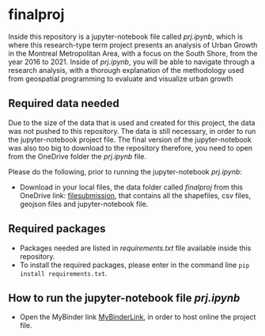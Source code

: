 # finalproj
Inside this repository is a jupyter-notebook file called *prj.ipynb*, which is where this research-type term project presents an analysis of Urban Growth in the Montreal Metropolitan Area, with a focus on the South Shore, from the year 2016 to 2021. Inside of *prj.ipynb*, you will be able to navigate through a research analysis, with a thorough explanation of the methodology used from geospatial programming to evaluate and visualize urban growth

## Required data needed
Due to the size of the data that is used and created for this project, the data was not pushed to this repository. The data is still necessary, in order to run the jupyter-notebook project file. The final version of the jupyter-notebook was also too big to download to the repository therefore, you need to open from the OneDrive folder the *prj.ipynb* file.

Please do the following, prior to running the jupyter-notebook *prj.ipynb*:
- Download in your local files, the data folder called *finalproj* from this OneDrive link: [filesubmission](https://1drv.ms/f/s!AmhDz_-Fa8M2iLMa5_5RHeP8k0UHyw?e=JJAYkb), that contains all the shapefiles, csv files, geojson files and jupyter-notebook file.
## Required packages
- Packages needed are listed in *requirements.txt* file available inside this repository.
- To install the required packages, please enter in the command line `pip install requirements.txt`.

## How to run the jupyter-notebook file *prj.ipynb*
- Open the MyBinder link [MyBinderLink](https://mybinder.org/v2/gh/sbretons/finalproj.git/master), in order to host online the project file.


